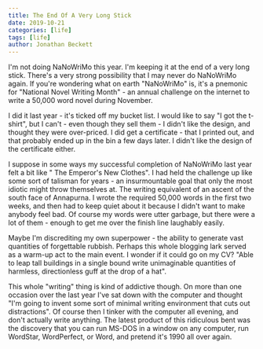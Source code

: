 ```yaml
---
title: The End Of A Very Long Stick
date: 2019-10-21
categories: [life]
tags: [life]
author: Jonathan Beckett
---
```


I'm not doing NaNoWriMo this year. I'm keeping it at the end of a very long stick. There's a very strong possibility that I may never do NaNoWriMo again. If you're wondering what on earth "NaNoWriMo" is, it's a pnemonic for "National Novel Writing Month" - an annual challenge on the internet to write a 50,000 word novel during November.

I did it last year - it's ticked off my bucket list. I would like to say "I got the t-shirt", but I can't - even though they sell them - I didn't like the design, and thought they were over-priced. I did get a certificate - that I printed out, and that probably ended up in the bin a few days later. I didn't like the design of the certificate either.

I suppose in some ways my successful completion of NaNoWriMo last year felt a bit like " The Emperor's New Clothes". I had held the challenge up like some sort of talisman for years - an insurmountable goal that only the most idiotic might throw themselves at. The writing equivalent of an ascent of the south face of Annapurna. I wrote the required 50,000 words in the first two weeks, and then had to keep quiet about it because I didn't want to make anybody feel bad. Of course my words were utter garbage, but there were a lot of them - enough to get me over the finish line laughably easily.

Maybe I'm discrediting my own superpower - the ability to generate vast quantities of forgettable rubbish. Perhaps this whole blogging lark served as a warm-up act to the main event. I wonder if it could go on my CV? "Able to leap tall buildings in a single bound write unimaginable quantities of harmless, directionless guff at the drop of a hat".

This whole "writing" thing is kind of addictive though. On more than one occasion over the last year I've sat down with the computer and thought "I'm going to invent some sort of minimal writing environment that cuts out distractions". Of course then I tinker with the computer all evening, and don't actually write anything. The latest product of this ridiculous bent was the discovery that you can run MS-DOS in a window on any computer, run WordStar, WordPerfect, or Word, and pretend it's 1990 all over again.